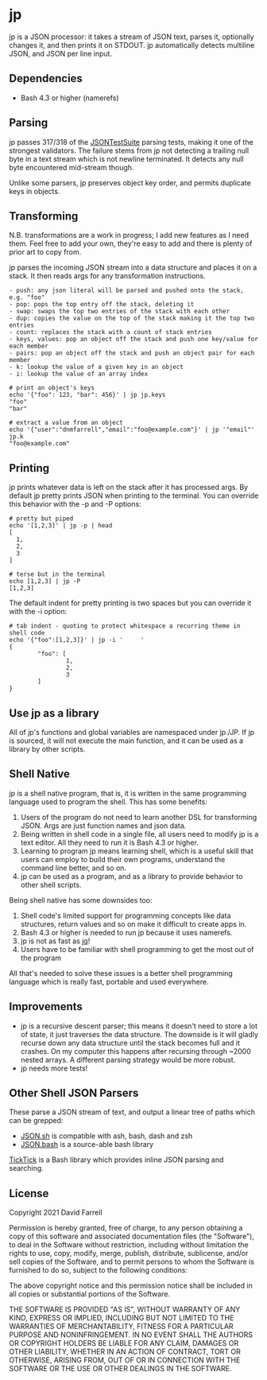 jp
==
jp is a JSON processor: it takes a stream of JSON text, parses it, optionally changes it, and then prints it on STDOUT. jp automatically detects multiline JSON, and JSON per line input.


Dependencies
------------
* Bash 4.3 or higher (namerefs)


Parsing
-------
jp passes 317/318 of the [JSONTestSuite](https://github.com/nst/JSONTestSuite) parsing tests, making it one of the strongest validators. The failure stems from jp not detecting a trailing null byte in a text stream which is not newline terminated. It detects any null byte encountered mid-stream though.

Unlike some parsers, jp preserves object key order, and permits duplicate keys in objects.

Transforming
------------
N.B. transformations are a work in progress; I add new features as I need them. Feel free to add your own, they're easy to add and there is plenty of prior art to copy from.

jp parses the incoming JSON stream into a data structure and places it on a stack. It then reads args for any transformation instructions.

    - push: any json literal will be parsed and pushed onto the stack, e.g. "foo"
    - pop: pops the top entry off the stack, deleting it
    - swap: swaps the top two entries of the stack with each other
    - dup: copies the value on the top of the stack making it the top two entries
    - count: replaces the stack with a count of stack entries
    - keys, values: pop an object off the stack and push one key/value for each member
    - pairs: pop an object off the stack and push an object pair for each member
    - k: lookup the value of a given key in an object
    - i: lookup the value of an array index

    # print an object's keys
    echo '{"foo": 123, "bar": 456}' | jp jp.keys
    "foo"
    "bar"

    # extract a value from an object
    echo '{"user":"dnmfarrell","email":"foo@example.com"}' | jp '"email"' jp.k
    "foo@example.com"


Printing
--------
jp prints whatever data is left on the stack after it has processed args. By default jp pretty prints JSON when printing to the terminal. You can override this behavior with the  -p and -P options:

    # pretty but piped
    echo '[1,2,3]' | jp -p | head
    [
      1,
      2,
      3
    ]

    # terse but in the terminal
    echo [1,2,3] | jp -P
    [1,2,3]

The default indent for pretty printing is two spaces but you can override it with the -i option:

    # tab indent - quoting to protect whitespace a recurring theme in shell code
    echo '{"foo":[1,2,3]}' | jp -i '     '
    {
            "foo": [
                    1,
                    2,
                    3
            ]
    }

Use jp as a library
-------------------
All of jp's functions and global variables are namespaced under jp./JP. If jp is sourced, it will not execute the main function, and it can be used as a library by other scripts.


Shell Native
------------
jp is a shell native program, that is, it is written in the same programming language used to program the shell. This has some benefits:

1. Users of the program do not need to learn another DSL for transforming JSON. Args are just function names and json data.
2. Being written in shell code in a single file, all users need to modify jp is a text editor. All they need to run it is Bash 4.3 or higher.
3. Learning to program jp means learning shell, which is a useful skill that users can employ to build their own programs, understand the command line better, and so on.
4. jp can be used as a program, and as a library to provide behavior to other shell scripts.

Being shell native has some downsides too:
1. Shell code's limited support for programming concepts like data structures, return values and so on make it difficult to create apps in.
2. Bash 4.3 or higher is needed to run jp because it uses namerefs.
3. jp is not as fast as [jq](https://stedolan.github.io/jq/)!
4. Users have to be familiar with shell programming to get the most out of the program

All that's needed to solve these issues is a better shell programming language which is really fast, portable and used everywhere.


Improvements
------------
* jp is a recursive descent parser; this means it doesn't need to store a lot of state, it just traverses the data structure. The downside is it will gladly recurse down any data structure until the stack becomes full and it crashes. On my computer this happens after recursing through ~2000 nested arrays. A different parsing strategy would be more robust.
* jp needs more tests!


Other Shell JSON Parsers
------------------------
These parse a JSON stream of text, and output a linear tree of paths which can be grepped:
* [JSON.sh](https://github.com/dominictarr/JSON.sh/) is compatible with ash, bash, dash and zsh
* [JSON.bash](https://github.com/ingydotnet/git-hub/tree/master/ext/json-bash) is a source-able bash library

[TickTick](https://github.com/kristopolous/TickTick) is a Bash library which provides inline JSON parsing and searching.


License
-------
Copyright 2021 David Farrell

Permission is hereby granted, free of charge, to any person obtaining a copy of this software and associated documentation files (the "Software"), to deal in the Software without restriction, including without limitation the rights to use, copy, modify, merge, publish, distribute, sublicense, and/or sell copies of the Software, and to permit persons to whom the Software is furnished to do so, subject to the following conditions:

The above copyright notice and this permission notice shall be included in all copies or substantial portions of the Software.

THE SOFTWARE IS PROVIDED "AS IS", WITHOUT WARRANTY OF ANY KIND, EXPRESS OR IMPLIED, INCLUDING BUT NOT LIMITED TO THE WARRANTIES OF MERCHANTABILITY, FITNESS FOR A PARTICULAR PURPOSE AND NONINFRINGEMENT. IN NO EVENT SHALL THE AUTHORS OR COPYRIGHT HOLDERS BE LIABLE FOR ANY CLAIM, DAMAGES OR OTHER LIABILITY, WHETHER IN AN ACTION OF CONTRACT, TORT OR OTHERWISE, ARISING FROM, OUT OF OR IN CONNECTION WITH THE SOFTWARE OR THE USE OR OTHER DEALINGS IN THE SOFTWARE.
